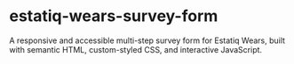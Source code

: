 # estatiq-wears-survey-form
A responsive and accessible multi-step survey form for Estatiq Wears, built with semantic HTML, custom-styled CSS, and interactive JavaScript.
